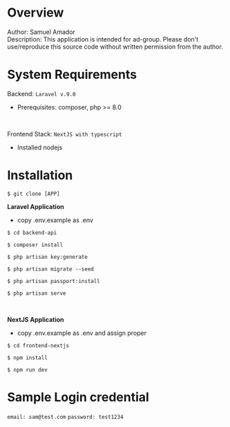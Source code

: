 # Overview

Author: Samuel Amador
<br/>
Description: This application is intended for ad-group. Please don't use/reproduce this
source code without written permission from the author.


# System Requirements

Backend: `Laravel v.9.0`
- Prerequisites: composer, php >= 8.0
<br/>

Frontend Stack: `NextJS with typescript`
- Installed nodejs

# Installation

`$ git clone [APP]`

<b>Laravel Application</b>

- copy .env.example as .env

`$ cd backend-api`

`$ composer install`

`$ php artisan key:generate`

`$ php artisan migrate --seed`

`$ php artisan passport:install`

`$ php artisan serve`

<br/>

<b>NextJS Application</b>

- copy .env.example as .env and assign proper

`$ cd frontend-nextjs`

`$ npm install`

`$ npm run dev`

# Sample Login credential

`email: sam@test.com`
`password: test1234`